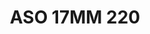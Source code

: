 ---
title: ASO 17MM 220
date: 
draft: false

# descripcion
description : Anillo de plata 925.

materials: Plata 935

color: 

dimensions: 17mm diámetro

code: 05-23-1609

type: "Anillos"

categories: []

price: $8.080,00

price_eftvo: $6.870,00

# Images
# first image will be shown in the product page
images:
  # - image: "images/path_to_image"
  # La ubicacion de las imagenes es imagenes/Anillos/Anillos.Solo Plata/05-23-1609-aso-17mm-220
  - image: "./images/anillos/solo_plata/05-23-1609-aso-17mm-220.jpg"
---